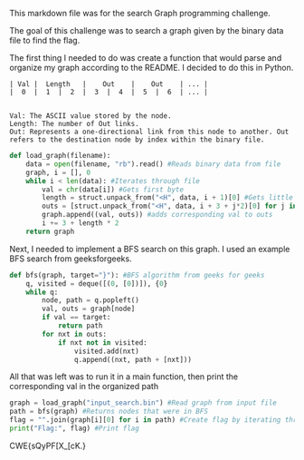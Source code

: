 This markdown file was for the search Graph programming challenge.

The goal of this challenge was to search a graph given by the binary data file to find the flag.

The first thing I needed to do was create a function that would parse and organize my graph according to the README. I decided to do this in Python.
```
| Val |  Length   |    Out    |    Out    | ... |
|  0  |  1  |  2  |  3  |  4  |  5  |  6  | ... |


Val: The ASCII value stored by the node.
Length: The number of Out links.
Out: Represents a one-directional link from this node to another. Out refers to the destination node by index within the binary file.
```

```python
def load_graph(filename):
    data = open(filename, "rb").read() #Reads binary data from file 
    graph, i = [], 0
    while i < len(data): #Iterates through file
        val = chr(data[i]) #Gets first byte
        length = struct.unpack_from("<H", data, i + 1)[0] #Gets little endian 2 byte integer
        outs = [struct.unpack_from("<H", data, i + 3 + j*2)[0] for j in range(length)] #Gets little endian 2 byte integer for both outs
        graph.append((val, outs)) #adds corresponding val to outs
        i += 3 + length * 2
    return graph
```

Next, I needed to implement a BFS search on this graph. I used an example BFS search from geeksforgeeks.

```python
def bfs(graph, target="}"): #BFS algorithm from geeks for geeks
    q, visited = deque([(0, [0])]), {0}
    while q:
        node, path = q.popleft()
        val, outs = graph[node]
        if val == target:
            return path
        for nxt in outs:
            if nxt not in visited:
                visited.add(nxt)
                q.append((nxt, path + [nxt]))
```

All that was left was to run it in a main function, then print the corresponding val in the organized path

```python
graph = load_graph("input_search.bin") #Read graph from input file
path = bfs(graph) #Returns nodes that were in BFS
flag = "".join(graph[i][0] for i in path) #Create flag by iterating through each node and getting val
print("Flag:", flag) #Print flag
```

CWE{sQyPF[X_[cK.}
